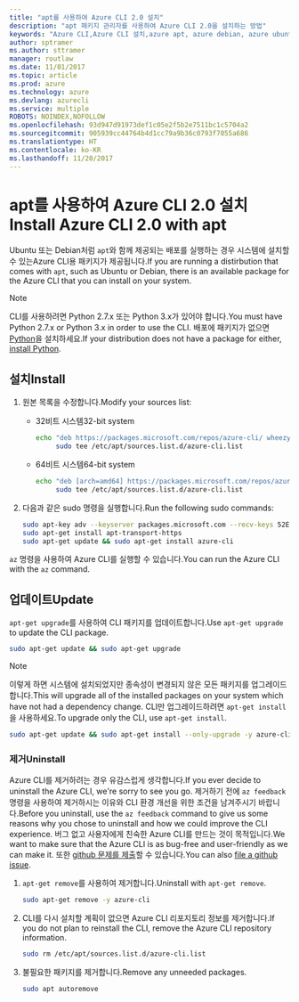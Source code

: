 ```yaml
---
title: "apt를 사용하여 Azure CLI 2.0 설치"
description: "apt 패키지 관리자를 사용하여 Azure CLI 2.0을 설치하는 방법"
keywords: "Azure CLI,Azure CLI 설치,azure apt, azure debian, azure ubuntu"
author: sptramer
ms.author: sttramer
manager: routlaw
ms.date: 11/01/2017
ms.topic: article
ms.prod: azure
ms.technology: azure
ms.devlang: azurecli
ms.service: multiple
ROBOTS: NOINDEX,NOFOLLOW
ms.openlocfilehash: 93d947d91973def1c05e2f5b2e7511bc1c5704a2
ms.sourcegitcommit: 905939cc44764b4d1cc79a9b36c0793f7055a686
ms.translationtype: HT
ms.contentlocale: ko-KR
ms.lasthandoff: 11/20/2017
---
```

# <a name="install-azure-cli-20-with-apt"></a><span data-ttu-id="35a8e-104">apt를 사용하여 Azure CLI 2.0 설치</span><span class="sxs-lookup"><span data-stu-id="35a8e-104">Install Azure CLI 2.0 with apt</span></span>

<span data-ttu-id="35a8e-105">Ubuntu 또는 Debian처럼 `apt`와 함께 제공되는 배포를 실행하는 경우 시스템에 설치할 수 있는Azure CLI용 패키지가 제공됩니다.</span><span class="sxs-lookup"><span data-stu-id="35a8e-105">If you are running a distirbution that comes with `apt`, such as Ubuntu or Debian, there is an available package for the Azure CLI that you can install on your system.</span></span>

> [!NOTE]
> <span data-ttu-id="35a8e-106">CLI를 사용하려면 Python 2.7.x 또는 Python 3.x가 있어야 합니다.</span><span class="sxs-lookup"><span data-stu-id="35a8e-106">You must have Python 2.7.x or Python 3.x in order to use the CLI.</span></span> <span data-ttu-id="35a8e-107">배포에 패키지가 없으면 [Python](https://www.python.org/downloads/)을 설치하세요.</span><span class="sxs-lookup"><span data-stu-id="35a8e-107">If your distribution does not have a package for either, [install Python](https://www.python.org/downloads/).</span></span>

## <a name="install"></a><span data-ttu-id="35a8e-108">설치</span><span class="sxs-lookup"><span data-stu-id="35a8e-108">Install</span></span>

1. <span data-ttu-id="35a8e-109">원본 목록을 수정합니다.</span><span class="sxs-lookup"><span data-stu-id="35a8e-109">Modify your sources list:</span></span>
 
   - <span data-ttu-id="35a8e-110">32비트 시스템</span><span class="sxs-lookup"><span data-stu-id="35a8e-110">32-bit system</span></span>

     ```bash
     echo "deb https://packages.microsoft.com/repos/azure-cli/ wheezy main" | \
          sudo tee /etc/apt/sources.list.d/azure-cli.list
     ```

   - <span data-ttu-id="35a8e-111">64비트 시스템</span><span class="sxs-lookup"><span data-stu-id="35a8e-111">64-bit system</span></span>

     ```bash
     echo "deb [arch=amd64] https://packages.microsoft.com/repos/azure-cli/ wheezy main" | \
          sudo tee /etc/apt/sources.list.d/azure-cli.list
     ```

2. <span data-ttu-id="35a8e-112">다음과 같은 sudo 명령을 실행합니다.</span><span class="sxs-lookup"><span data-stu-id="35a8e-112">Run the following sudo commands:</span></span>

   ```bash
   sudo apt-key adv --keyserver packages.microsoft.com --recv-keys 52E16F86FEE04B979B07E28DB02C46DF417A0893
   sudo apt-get install apt-transport-https
   sudo apt-get update && sudo apt-get install azure-cli
   ```

<span data-ttu-id="35a8e-113">`az` 명령을 사용하여 Azure CLI를 실행할 수 있습니다.</span><span class="sxs-lookup"><span data-stu-id="35a8e-113">You can run the Azure CLI with the `az` command.</span></span>

## <a name="update"></a><span data-ttu-id="35a8e-114">업데이트</span><span class="sxs-lookup"><span data-stu-id="35a8e-114">Update</span></span>

<span data-ttu-id="35a8e-115">`apt-get upgrade`를 사용하여 CLI 패키지를 업데이트합니다.</span><span class="sxs-lookup"><span data-stu-id="35a8e-115">Use `apt-get upgrade` to update the CLI package.</span></span>

   ```bash
   sudo apt-get update && sudo apt-get upgrade
   ```

> [!NOTE]
> <span data-ttu-id="35a8e-116">이렇게 하면 시스템에 설치되었지만 종속성이 변경되지 않은 모든 패키지를 업그레이드합니다.</span><span class="sxs-lookup"><span data-stu-id="35a8e-116">This will upgrade all of the installed packages on your system which have not had a dependency change.</span></span>
> <span data-ttu-id="35a8e-117">CLI만 업그레이드하려면 `apt-get install`을 사용하세요.</span><span class="sxs-lookup"><span data-stu-id="35a8e-117">To upgrade only the CLI, use `apt-get install`.</span></span>
> ```bash
> sudo apt-get update && sudo apt-get install --only-upgrade -y azure-cli
> ```

### <a name="uninstall"></a><span data-ttu-id="35a8e-118">제거</span><span class="sxs-lookup"><span data-stu-id="35a8e-118">Uninstall</span></span>

<span data-ttu-id="35a8e-119">Azure CLI를 제거하려는 경우 유감스럽게 생각합니다.</span><span class="sxs-lookup"><span data-stu-id="35a8e-119">If you ever decide to uninstall the Azure CLI, we're sorry to see you go.</span></span> <span data-ttu-id="35a8e-120">제거하기 전에 `az feedback` 명령을 사용하여 제거하시는 이유와 CLI 환경 개선을 위한 조건을 남겨주시기 바랍니다.</span><span class="sxs-lookup"><span data-stu-id="35a8e-120">Before you uninstall, use the `az feedback` command to give us some reasons why you chose to uninstall and how we could improve the CLI experience.</span></span> <span data-ttu-id="35a8e-121">버그 없고 사용자에게 친숙한 Azure CLI를 만드는 것이 목적입니다.</span><span class="sxs-lookup"><span data-stu-id="35a8e-121">We want to make sure that the Azure CLI is as bug-free and user-friendly as we can make it.</span></span> <span data-ttu-id="35a8e-122">또한 [github 문제를 제출](https://github.com/Azure/azure-cli/issues)할 수 있습니다.</span><span class="sxs-lookup"><span data-stu-id="35a8e-122">You can also [file a github issue](https://github.com/Azure/azure-cli/issues).</span></span>

1. <span data-ttu-id="35a8e-123">`apt-get remove`를 사용하여 제거합니다.</span><span class="sxs-lookup"><span data-stu-id="35a8e-123">Uninstall with `apt-get remove`.</span></span>

    ```bash
    sudo apt-get remove -y azure-cli
    ```

2. <span data-ttu-id="35a8e-124">CLI를 다시 설치할 계획이 없으면 Azure CLI 리포지토리 정보를 제거합니다.</span><span class="sxs-lookup"><span data-stu-id="35a8e-124">If you do not plan to reinstall the CLI, remove the Azure CLI repository information.</span></span>

   ```bash
   sudo rm /etc/apt/sources.list.d/azure-cli.list
   ```

3. <span data-ttu-id="35a8e-125">불필요한 패키지를 제거합니다.</span><span class="sxs-lookup"><span data-stu-id="35a8e-125">Remove any unneeded packages.</span></span>

   ```bash
   sudo apt autoremove
   ```
